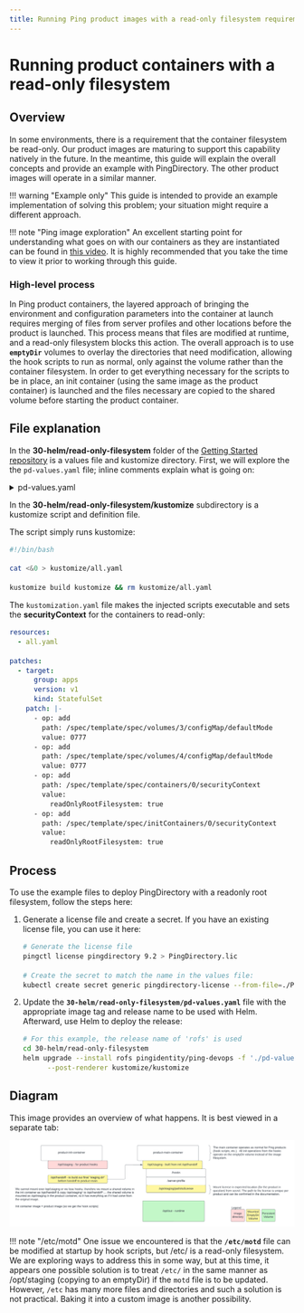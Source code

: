 ```yaml
---
title: Running Ping product images with a read-only filesystem requirement
---
```

# Running product containers with a read-only filesystem

## Overview

In some environments, there is a requirement that the container filesystem be read-only.  Our product images are maturing to support this capability natively in the future.  In the meantime, this guide will explain the overall concepts and provide an example with PingDirectory.  The other product images will operate in a similar manner.  

!!! warning "Example only"
    This guide is intended to provide an example implementation of solving this problem; your situation might require a different approach.

!!! note "Ping image exploration"
    An excellent starting point for understanding what goes on with our containers as they are instantiated can be found in [this video](https://videos.pingidentity.com/detail/videos/devops/video/6314748082112/ping-product-docker-image-exploration).  It is highly recommended that you take the time to view it prior to working through this guide.

### High-level process

In Ping product containers, the layered approach of bringing the environment and configuration parameters into the container at launch requires merging of files from server profiles and other locations before the product is launched.  This process means that files are modified at runtime, and a read-only filesystem blocks this action.  The overall approach is to use **`emptyDir`** volumes to overlay the directories that need modification, allowing the hook scripts to run as normal, only against the volume rather than the container filesystem.  In order to get everything necessary for the scripts to be in place, an init container (using the same image as the product container) is launched and the files necessary are copied to the shared volume before starting the product container.

## File explanation

In the **30-helm/read-only-filesystem** folder of the [Getting Started repository](https://github.com/pingidentity/pingidentity-devops-getting-started) is a values file and kustomize directory.  First, we will explore the the `pd-values.yaml` file; inline comments explain what is going on:

<details>
  <summary>pd-values.yaml</summary>

```yaml
initContainers:
  pd-init:
    name: runtime-init
    # CHANGEMETAG TO VERSION NEEDED
    # Init container uses the same image as the product container and therefore versions much match
    image: pingidentity/pingdirectory:CHANGEMETAG
    env:
      # Override the startup command so the product is not launched in the init container
      - name: STARTUP_COMMAND
        value: "ls"
      # Use a name different from /opt/staging for holding the copied files from the product image into the emptyDir volume
      - name: STAGING_DIR
        value: "/opt/handoff"
      # Just in case there is a .env we will need
      - name: CONTAINER_ENV
        value: "/opt/handoff/.env"
      # Another flag for preventing the product from being launched
      - name: STARTUP_FOREGROUND_OPTS
        value: ""
    envFrom:
      # CHANGEMERELEASE TO MATCH HELM RELEASE NAME
      - configMapRef:
          name: CHANGEMERELEASE-global-env-vars
          optional: true
      - configMapRef:
          name: CHANGEMERELEASE-env-vars
          optional: true
      - configMapRef:
          name: CHANGEMERELEASE-pingdirectory-env-vars
      - secretRef:
          name: devops-secret
          optional: true
      - secretRef:
          name: CHANGEME-pingdirectory-git-secret
          optional: true
    volumeMounts:
      # emptyDir volume: /opt/staging will be copied from the init container to this volume
      # This volume will be mounted as /opt/staging in the product container
      - mountPath: /opt/handoff
        name: staging
        readOnly: false
      # The location for the license file varies by product
      # See https://devops.pingidentity.com/how-to/existingLicense/ for more information
      # The license file is required for the init container to operate
      - name: pingdirectory-license
        mountPath: "/opt/staging/pd.profile/server-root/pre-setup/PingDirectory.lic"
        subPath: PingDirectory.lic
      # Also an emptyDir
      - name: tmp
        mountPath: "/tmp"
        readOnly: false
      # Also an emptyDir
      - name: init-runtime
        mountPath: "/opt/out"
        readOnly: false
      # Mount the slightly modified versions of the bootstrap and start sequence scripts (see below)
      - mountPath: /opt/bootstrap.sh
        name: bootstrap
        readOnly: true
        subPath: bootstrap.sh
      - mountPath: /opt/staging/hooks/10-start-sequence.sh
        name: init-start
        readOnly: true
        subPath: 10-start-sequence.sh

volumes:
  # The 3 emptyDir volumes referenced above
  init-runtime:
    emptyDir: {}
  staging:
    emptyDir: {}
  tmp:
    emptyDir: {}
  # This secret is created from a license file
  pingdirectory-license:
    secret:
      secretName: pingdirectory-license
  # Make the modified bootstrap and start sequence scripts available as configMaps
  bootstrap:
    configMap:
      items:
      - key: bootstrap.sh
        path: bootstrap.sh
      name: bootstrap
  init-start:
    configMap:
      items:
      - key: 10-start-sequence.sh
        path: 10-start-sequence.sh
      name: init-start

configMaps:
  init-start:
    data:
      10-start-sequence.sh: |-
        #!/usr/bin/env sh
        echo "overwriting 10 hook"
        #!/usr/bin/env sh
        #
        # Ping Identity DevOps - Docker Build Hooks
        #
        # Called when it has been determined that this is the first time the container has
        # been run.
        #

        ##############################################################################
        ####### Prevent init container from starting the product normally.  ##########
        ####### These two lines are the only delta from the default script. ##########
        ##############################################################################
        if test ${STARTUP_FOREGROUND_OPTS} != "" ; then
          test "${VERBOSE}" = "true" && set -x

          # shellcheck source=./pingcommon.lib.sh
          . "${HOOKS_DIR}/pingcommon.lib.sh"

          echo "Initializing server for the first time"

          run_hook "17-check-license.sh"

          run_hook "18-setup-sequence.sh"
        fi
  bootstrap:
    data:
      bootstrap.sh: |-
        #!/usr/bin/env sh
        ######################################################################################################
        ####### Make a copy of everything under /opt/staging in the product image to /opt/handoff.  ##########
        ####### Primarily, this makes the hook scripts available in the emptyDir (writable) volume. ##########
        ####### This line is the only delta from the default script.                                ##########
        ######################################################################################################
        cp -r /opt/staging/* /opt/handoff
        test "${VERBOSE}" = "true" && set -x
        # shellcheck source=./staging/hooks/pingcommon.lib.sh
        . "${HOOKS_DIR}/pingcommon.lib.sh"

        _userID=$(id -u)
        _groupID=$(id -g)

        echo "### Bootstrap"
        if test "${_userID}" -eq 0; then
            echo_yellow "### Warning: running container as root user"
        else
            echo "### Using the default container user and group"

            _effectiveGroupName=$(awk 'BEGIN{FS=":"}$3~/^'"${_groupID}"'$/{print $1}' /etc/group)
            test -z "${_effectiveGroupName}" && _effectiveGroupName="undefined group"

            _effectiveUserName=$(awk 'BEGIN{FS=":"}$3~/^'"${_userID}"'$/{print $1}' /etc/passwd)
            test -z "${_effectiveUserName}" && _effectiveUserName="undefined user"

            echo "### Container user and group"
            echo "###     user : ${_effectiveUserName} (id: ${_userID})"
            echo "###     group: ${_effectiveGroupName} (id: ${_groupID})"
        fi

        # if the current process id is not 1, tini needs to register as sub-reaper
        if test $$ -ne 1; then
            _subReaper="-s"
        fi

        # shellcheck disable=SC2086,SC2048
        exec "${BASE}/tini" ${_subReaper} -- "${BASE}/entrypoint.sh" ${*}

pingdirectory:
  enabled: true
  envs:
    MUTE_LICENSE_VERIFICATION: "yes"
    ORCHESTRATION_TYPE: "NONE"
    VERBOSE: "true"
 # (Optional) Specify a particular tag by uncommenting these two lines and naming the tag to use.
 # Otherwise, you will get the latest from Docker Hub.
 # If a particular tag is used, be sure the init container tag matches above
 # image:
 #   tag: "2306"
  includeInitContainers:
  # Use the init container specification above at pod startup
    - pd-init
  # Share the volumes between the init container and the product container
  includeVolumes:
    - staging
    - tmp
    - pingdirectory-license
    - bootstrap
    - init-start
    - init-runtime
  volumeMounts:
    # The emptyDir mounted at /opt/handoff in the init container is mounted to /opt/staging here
    # Hook scripts and product startup will operate as with a read/write filesystem
    - mountPath: /opt/staging
      name: staging
      readOnly: false
    - name: pingdirectory-license
      mountPath: "/opt/staging/pd.profile/server-root/pre-setup/PingDirectory.lic"
      subPath: PingDirectory.lic
    - name: tmp
      mountPath: "/tmp"
      readOnly: false
```

</details>

In the **30-helm/read-only-filesystem/kustomize** subdirectory is a kustomize script and definition file.

The script simply runs kustomize:
```bash
#!/bin/bash

cat <&0 > kustomize/all.yaml

kustomize build kustomize && rm kustomize/all.yaml
```

The `kustomization.yaml` file makes the injected scripts executable and sets the **securityContext** for the containers to read-only:

```yaml
resources:
  - all.yaml

patches:
  - target:
      group: apps
      version: v1
      kind: StatefulSet
    patch: |-
      - op: add
        path: /spec/template/spec/volumes/3/configMap/defaultMode
        value: 0777
      - op: add
        path: /spec/template/spec/volumes/4/configMap/defaultMode
        value: 0777
      - op: add
        path: /spec/template/spec/containers/0/securityContext
        value:
          readOnlyRootFilesystem: true
      - op: add
        path: /spec/template/spec/initContainers/0/securityContext
        value:
          readOnlyRootFilesystem: true
```

## Process

To use the example files to deploy PingDirectory with a readonly root filesystem, follow the steps here:

1.  Generate a license file and create a secret.  If you have an existing license file, you can use it here:

    ```bash
    # Generate the license file
    pingctl license pingdirectory 9.2 > PingDirectory.lic

    # Create the secret to match the name in the values file:
    kubectl create secret generic pingdirectory-license --from-file=./PingDirectory.lic
    ```

1.  Update the **`30-helm/read-only-filesystem/pd-values.yaml`** file with the appropriate image tag and release name to be used with Helm.  Afterward, use Helm to deploy the release:

    ```bash
    # For this example, the release name of 'rofs' is used
    cd 30-helm/read-only-filesystem
    helm upgrade --install rofs pingidentity/ping-devops -f './pd-values.yaml' \
          --post-renderer kustomize/kustomize
    ```

## Diagram

This image provides an overview of what happens.  It is best viewed in a separate tab:

![Read-Only Filesystem Example](../images/readOnlyFileSystem.png)

!!! note "/etc/motd"
    One issue we encountered is that the **`/etc/motd`** file can be modified at startup by hook scripts, but /etc/ is a read-only filesystem.  We are exploring ways to address this in some way, but at this time, it appears one possible solution is to treat `/etc/` in the same manner as /opt/staging (copying to an emptyDir) if the `motd` file is to be updated.  However, `/etc` has many more files and directories and such a solution is not practical.  Baking it into a custom image is another possibility.

